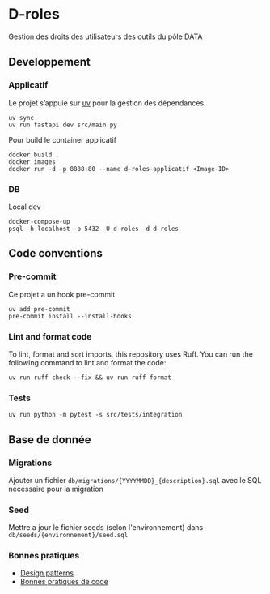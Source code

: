 # D-roles

Gestion des droits des utilisateurs des outils du pôle DATA

## Developpement

### Applicatif

Le projet s’appuie sur [uv](https://docs.astral.sh/uv) pour la gestion des dépendances.

```
uv sync
uv run fastapi dev src/main.py
```

Pour build le container applicatif

```
docker build .
docker images
docker run -d -p 8888:80 --name d-roles-applicatif <Image-ID>
```

### DB

Local dev

```
docker-compose-up
psql -h localhost -p 5432 -U d-roles -d d-roles
```

## Code conventions

### Pre-commit

Ce projet a un hook pre-commit

```
uv add pre-commit
pre-commit install --install-hooks
```

### Lint and format code

To lint, format and sort imports, this repository uses Ruff. You can run the following command to lint and format the code:

```
uv run ruff check --fix && uv run ruff format
```

### Tests

```
uv run python -m pytest -s src/tests/integration
```

## Base de donnée

### Migrations

Ajouter un fichier `db/migrations/{YYYYMMDD}_{description}.sql` avec le SQL nécessaire pour la migration

### Seed

Mettre a jour le fichier seeds (selon l'environnement) dans `db/seeds/{environnement}/seed.sql`

### Bonnes pratiques

- [Design patterns](https://medium.com/@lautisuarez081/fastapi-best-practices-and-design-patterns-building-quality-python-apis-31774ff3c28a)
- [Bonnes pratiques de code](https://github.com/zhanymkanov/fastapi-best-practices)
